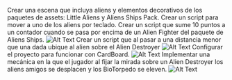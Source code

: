 Crear una escena que incluya aliens y elementos decorativos de los paquetes de assets: Little Aliens y Aliens Ships Pack. 
Crear un script para mover a uno de los aliens por teclado.
Crear un script que sume 10 puntos a un contador cuando se pasa por encima de un Alien Fighter del paquete de Aliens Ships.
![Alt Text](https://github.com/alu0101325583/Interfaces-Inteligentes/blob/main/Lab%303/Gifs/Exam-Gif1.gif)
Crear un script que al pasar a una distancia menor que una dada ubique al alien sobre el Alien Destroyer
![Alt Text](https://github.com/alu0101325583/Interfaces-Inteligentes/blob/main/Lab%303/Gifs/Exam-Gif2.gif)
Configurar el proyecto para funcionar con CardBoard. 
![Alt Text](https://github.com/alu0101325583/Interfaces-Inteligentes/blob/main/Lab%303/Gifs/Exam-Gif3.gif)
Implementar una mecánica en la que el jugador al fijar la mirada sobre un Alien Destroyer los aliens amigos se desplacen y los BioTorpedo se eleven.
![Alt Text](https://github.com/alu0101325583/Interfaces-Inteligentes/blob/main/Lab%303/Gifs/Exam-Gif4.gif)

